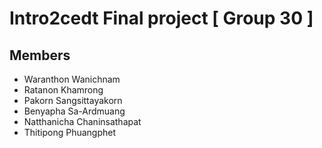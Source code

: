 # Intro2cedt Final project [ Group 30 ]

## Members
- Waranthon Wanichnam
- Ratanon Khamrong
- Pakorn Sangsittayakorn
- Benyapha Sa-Ardmuang
- Natthanicha Chaninsathapat
- Thitipong Phuangphet


